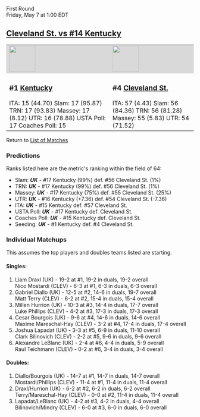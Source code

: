 First Round  
Friday, May 7 at 1:00 EDT
## [Cleveland St. vs #14 Kentucky](https://www.ncaa.com/game/5833389) 

<table>  
<tr style="background-color: #d9d9d9 !important"><td><a href="../"><img src="https://www.ncaa.com/sites/default/files/images/logos/schools/k/kentucky.70.png" width="70" height="70" /></a></td><td><a href="../"><img src="https://www.ncaa.com/sites/default/files/images/logos/schools/c/cleveland-st.70.png" width="70" height="70" /></a></td></tr>
<tr><td>  

<h3>#1 <a href="../">Kentucky</a></h3>  
ITA: 15 (44.70)</li>  
Slam: 17 (95.87)</li>  
TRN: 17 (93.83)</li>  
Massey: 17 (8.12)</li>  
UTR: 16 (78.88)</li>  
USTA Poll: 17</li>  
Coaches Poll: 15</li>  

</td><td>  

<h3>#4 <a href="../">Cleveland St.</a></h3>  
ITA: 57 (4.43)</li>  
Slam: 56 (84.36)</li>  
TRN: 56 (81.28)</li>  
Massey: 55 (5.83)</li>  
UTR: 54 (71.52)</li>  

</td></tr></table>  

Return to [List of Matches](../index.md)  

### Predictions  

Ranks listed here are the metric's ranking within the field of 64:  
- Slam: ***UK*** - #17 Kentucky (99%) def. #56 Cleveland St. (1%)  
- TRN: ***UK*** - #17 Kentucky (99%) def. #56 Cleveland St. (1%)  
- Massey: ***UK*** - #17 Kentucky (75%) def. #55 Cleveland St. (25%)  
- UTR: ***UK*** - #16 Kentucky (+7.36) def. #54 Cleveland St. (-7.36)  
- ITA: ***UK*** - #15 Kentucky def. #57 Cleveland St.  
- USTA Poll: ***UK*** - #17 Kentucky def. Cleveland St.  
- Coaches Poll: ***UK*** - #15 Kentucky def. Cleveland St.  
- Seeding: ***UK*** - #1 Kentucky def. #4 Cleveland St.  

### Individual Matchups  

This assumes the top players and doubles teams listed are starting.  

#### Singles:  
1. Liam Draxl (UK) - 19-2 at #1, 19-2 in duals, 19-2 overall  
   Nico Mostardi (CLEV) - 6-3 at #1, 6-3 in duals, 6-3 overall
2. Gabriel Diallo (UK) - 12-5 at #2, 14-6 in duals, 19-7 overall  
   Matt Terry (CLEV) - 6-2 at #2, 15-4 in duals, 15-4 overall
3. Millen Hurrion (UK) - 10-3 at #3, 14-4 in duals, 17-7 overall  
   Luke Phillips (CLEV) - 4-2 at #3, 17-3 in duals, 17-3 overall
4. Cesar Bourgois (UK) - 9-6 at #4, 14-6 in duals, 14-6 overall  
   Maxime Mareschal-Hay (CLEV) - 3-2 at #4, 17-4 in duals, 17-4 overall
5. Joshua Lapadat (UK) - 3-3 at #5, 6-9 in duals, 11-10 overall  
   Clark Bilinovich (CLEV) - 2-2 at #5, 9-6 in duals, 9-6 overall
6. Alexandre LeBlanc (UK) - 2-4 at #6, 4-4 in duals, 5-9 overall  
   Raul Teichmann (CLEV) - 0-2 at #6, 3-4 in duals, 3-4 overall

#### Doubles:  
1. Diallo/Bourgois (UK) - 14-7 at #1, 14-7 in duals, 14-7 overall  
   Mostardi/Phillips (CLEV) - 11-4 at #1, 11-4 in duals, 11-4 overall
2. Draxl/Hurrion (UK) - 6-2 at #2, 6-2 in duals, 6-2 overall  
   Terry/Mareschal-Hay (CLEV) - 0-0 at #2, 11-4 in duals, 11-4 overall
3. Lapadat/LeBlanc (UK) - 4-2 at #3, 4-2 in duals, 4-4 overall  
   Bilinovich/Mindry (CLEV) - 6-0 at #3, 6-0 in duals, 6-0 overall